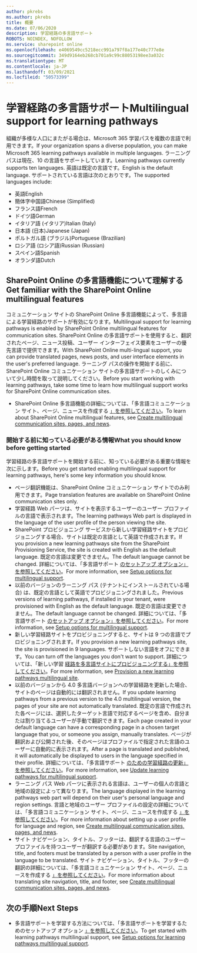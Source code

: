 ```yaml
---
author: pkrebs
ms.author: pkrebs
title: 概要
ms.date: 07/06/2020
description: 学習経路の多言語サポート
ROBOTS: NOINDEX, NOFOLLOW
ms.service: sharepoint online
ms.openlocfilehash: e4069549cc5218ecc991a797f8a177e40c777e8e
ms.sourcegitcommit: 349d9164eb268cb701a9c99c88053198ee3a032c
ms.translationtype: MT
ms.contentlocale: ja-JP
ms.lasthandoff: 03/09/2021
ms.locfileid: "50573399"
---
```

# <a name="multilingual-support-for-learning-pathways"></a><span data-ttu-id="165fa-103">学習経路の多言語サポート</span><span class="sxs-lookup"><span data-stu-id="165fa-103">Multilingual support for learning pathways</span></span>

<span data-ttu-id="165fa-104">組織が多様な人口にまたがる場合は、Microsoft 365 学習パスを複数の言語で利用できます。</span><span class="sxs-lookup"><span data-stu-id="165fa-104">If your organization spans a diverse population, you can make Microsoft 365 learning pathways available in multiple languages.</span></span> <span data-ttu-id="165fa-105">ラーニング パスは現在、10 の言語をサポートしています。</span><span class="sxs-lookup"><span data-stu-id="165fa-105">Learning pathways currently supports ten languages.</span></span> <span data-ttu-id="165fa-106">英語は既定の言語です。</span><span class="sxs-lookup"><span data-stu-id="165fa-106">English is the default language.</span></span> <span data-ttu-id="165fa-107">サポートされている言語は次のとおりです。</span><span class="sxs-lookup"><span data-stu-id="165fa-107">The supported languages include:</span></span>   

- <span data-ttu-id="165fa-108">英語</span><span class="sxs-lookup"><span data-stu-id="165fa-108">English</span></span>    
- <span data-ttu-id="165fa-109">簡体字中国語</span><span class="sxs-lookup"><span data-stu-id="165fa-109">Chinese (Simplified)</span></span>
- <span data-ttu-id="165fa-110">フランス語</span><span class="sxs-lookup"><span data-stu-id="165fa-110">French</span></span>
- <span data-ttu-id="165fa-111">ドイツ語</span><span class="sxs-lookup"><span data-stu-id="165fa-111">German</span></span>
- <span data-ttu-id="165fa-112">イタリア語 (イタリア)</span><span class="sxs-lookup"><span data-stu-id="165fa-112">Italian (Italy)</span></span>
- <span data-ttu-id="165fa-113">日本語 (日本)</span><span class="sxs-lookup"><span data-stu-id="165fa-113">Japanese (Japan)</span></span>
- <span data-ttu-id="165fa-114">ポルトガル語 (ブラジル)</span><span class="sxs-lookup"><span data-stu-id="165fa-114">Portuguese (Brazilian)</span></span>
- <span data-ttu-id="165fa-115">ロシア語 (ロシア語)</span><span class="sxs-lookup"><span data-stu-id="165fa-115">Russian (Russian)</span></span>
- <span data-ttu-id="165fa-116">スペイン語</span><span class="sxs-lookup"><span data-stu-id="165fa-116">Spanish</span></span>
- <span data-ttu-id="165fa-117">オランダ語</span><span class="sxs-lookup"><span data-stu-id="165fa-117">Dutch</span></span>

## <a name="get-familiar-with-the-sharepoint-online-multilingual-features"></a><span data-ttu-id="165fa-118">SharePoint Online の多言語機能について理解する</span><span class="sxs-lookup"><span data-stu-id="165fa-118">Get familiar with the SharePoint Online multilingual features</span></span>
<span data-ttu-id="165fa-119">コミュニケーション サイトの SharePoint Online 多言語機能によって、多言語による学習経路のサポートが有効になります。</span><span class="sxs-lookup"><span data-stu-id="165fa-119">Multilingual support for learning pathways is enabled by SharePoint Online multilingual features for communication sites.</span></span>
<span data-ttu-id="165fa-120">SharePoint Online の多言語サポートを使用すると、翻訳されたページ、ニュース投稿、ユーザー インターフェイス要素をユーザーの優先言語で提供できます。</span><span class="sxs-lookup"><span data-stu-id="165fa-120">With SharePoint Online multi-lingual support, you can provide translated pages, news posts, and user interface elements in the user's preferred language.</span></span> <span data-ttu-id="165fa-121">ラーニング パスの操作を開始する前に、SharePoint Online コミュニケーション サイトの多言語サポートのしくみについて少し時間を取って説明してください。</span><span class="sxs-lookup"><span data-stu-id="165fa-121">Before you start working with learning pathways, take some time to learn how multilingual support works for SharePoint Online communication sites.</span></span> 
- <span data-ttu-id="165fa-122">SharePoint Online 多言語機能の詳細については、「多言語コミュニケーション サイト、ページ、ニュースを作成する [」を参照してください](https://support.office.com/article/2bb7d610-5453-41c6-a0e8-6f40b3ed750c)。</span><span class="sxs-lookup"><span data-stu-id="165fa-122">To learn about SharePoint Online multilingual features, see [Create multilingual communication sites, pages, and news](https://support.office.com/article/2bb7d610-5453-41c6-a0e8-6f40b3ed750c).</span></span> 

### <a name="what-you-should-know-before-getting-started"></a><span data-ttu-id="165fa-123">開始する前に知っている必要がある情報</span><span class="sxs-lookup"><span data-stu-id="165fa-123">What you should know before getting started</span></span> 
<span data-ttu-id="165fa-124">学習経路の多言語サポートを開始する前に、知っている必要がある重要な情報を次に示します。</span><span class="sxs-lookup"><span data-stu-id="165fa-124">Before you get started enabling multilingual support for learning pathways, here's some key information you should know.</span></span> 

- <span data-ttu-id="165fa-125">ページ翻訳機能は、SharePoint Online コミュニケーション サイトでのみ利用できます。</span><span class="sxs-lookup"><span data-stu-id="165fa-125">Page translation features are available on SharePoint Online communication sites only.</span></span>
- <span data-ttu-id="165fa-126">学習経路 Web パーツは、サイトを表示するユーザーのユーザー プロファイルの言語で表示されます。</span><span class="sxs-lookup"><span data-stu-id="165fa-126">The learning pathways Web part is displayed in the language of the user profile of the person viewing the site.</span></span>   
- <span data-ttu-id="165fa-127">SharePoint プロビジョニング サービスから新しい学習経路サイトをプロビジョニングする場合、サイトは既定の言語として英語で作成されます。</span><span class="sxs-lookup"><span data-stu-id="165fa-127">If you provision a new learning pathways site from the SharePoint Provisioning Service, the site is created with English as the default language.</span></span> <span data-ttu-id="165fa-128">既定の言語は変更できません。</span><span class="sxs-lookup"><span data-stu-id="165fa-128">The default language cannot be changed.</span></span> <span data-ttu-id="165fa-129">詳細については、「多言語サポート [のセットアップ オプション」を参照してください](https://docs.microsoft.com/office365/customlearning/custom_setupoptions_ml)。</span><span class="sxs-lookup"><span data-stu-id="165fa-129">For more information, see [Setup options for multilingual support](https://docs.microsoft.com/office365/customlearning/custom_setupoptions_ml).</span></span>
- <span data-ttu-id="165fa-130">以前のバージョンのラーニング パス (テナントにインストールされている場合) は、既定の言語として英語でプロビジョニングされました。</span><span class="sxs-lookup"><span data-stu-id="165fa-130">Previous versions of learning pathways, if installed in your tenant, were provisioned with English as the default language.</span></span> <span data-ttu-id="165fa-131">既定の言語は変更できません。</span><span class="sxs-lookup"><span data-stu-id="165fa-131">The default language cannot be changed.</span></span> <span data-ttu-id="165fa-132">詳細については、「多言語サポート [のセットアップ オプション」を参照してください](https://docs.microsoft.com/office365/customlearning/custom_setupoptions_ml)。</span><span class="sxs-lookup"><span data-stu-id="165fa-132">For more information, see [Setup options for multilingual support](https://docs.microsoft.com/office365/customlearning/custom_setupoptions_ml).</span></span>
- <span data-ttu-id="165fa-133">新しい学習経路サイトをプロビジョニングすると、サイトは 9 つの言語でプロビジョニングされます。</span><span class="sxs-lookup"><span data-stu-id="165fa-133">If you provision a new learning pathways site, the site is provisioned in 9 languages.</span></span> <span data-ttu-id="165fa-134">サポートしない言語をオフにできます。</span><span class="sxs-lookup"><span data-stu-id="165fa-134">You can turn off the languages you don't want to support.</span></span> <span data-ttu-id="165fa-135">詳細については、「新しい学習 [経路を多言語サイトにプロビジョニングする」を参照してください](https://docs.microsoft.com/office365/customlearning/custom_provision_ml)。</span><span class="sxs-lookup"><span data-stu-id="165fa-135">For more information, see [Provision a new learning pathways multilingual site](https://docs.microsoft.com/office365/customlearning/custom_provision_ml).</span></span>  
- <span data-ttu-id="165fa-136">以前のバージョンから 4.0 多言語バージョンへの学習経路を更新した場合、サイトのページは自動的には翻訳されません。</span><span class="sxs-lookup"><span data-stu-id="165fa-136">If you update learning pathways from a previous version to the 4.0 multilingual version, the pages of your site are not automatically translated.</span></span> <span data-ttu-id="165fa-137">既定の言語で作成された各ページには、選択したターゲット言語で対応するページを含め、自分または割り当てるユーザーが手動で翻訳できます。</span><span class="sxs-lookup"><span data-stu-id="165fa-137">Each page created in your default language can have a corresponding page in a chosen target language that you, or someone you assign, manually translates.</span></span> <span data-ttu-id="165fa-138">ページが翻訳および公開された後、そのページはプロファイルで指定された言語のユーザーに自動的に表示されます。</span><span class="sxs-lookup"><span data-stu-id="165fa-138">After a page is translated and published, it will automatically be displayed to users in the language specified in their profile.</span></span> <span data-ttu-id="165fa-139">詳細については、「多言語サポート [のための学習経路の更新」を参照してください](https://docs.microsoft.com/office365/customlearning/custom_update_ml)。</span><span class="sxs-lookup"><span data-stu-id="165fa-139">For more information, see [Update learning pathways for multilingual support](https://docs.microsoft.com/office365/customlearning/custom_update_ml).</span></span> 
- <span data-ttu-id="165fa-140">ラーニング パス Web パーツに表示される言語は、ユーザーの個人の言語と地域の設定によって異なります。</span><span class="sxs-lookup"><span data-stu-id="165fa-140">The language displayed in the learning pathways web part will depend on their user's personal language and region settings.</span></span> <span data-ttu-id="165fa-141">言語と地域のユーザー プロファイルの設定の詳細については、「多言語コミュニケーション サイト、ページ、ニュースを作成する [」を参照してください](https://support.office.com/article/2bb7d610-5453-41c6-a0e8-6f40b3ed750c)。</span><span class="sxs-lookup"><span data-stu-id="165fa-141">For more information about setting up a user profile for language and region, see [Create multilingual communication sites, pages, and news](https://support.office.com/article/2bb7d610-5453-41c6-a0e8-6f40b3ed750c).</span></span> 
- <span data-ttu-id="165fa-142">サイト ナビゲーション、タイトル、フッターは、翻訳する言語のユーザー プロファイルを持つユーザーが翻訳する必要があります。</span><span class="sxs-lookup"><span data-stu-id="165fa-142">Site navigation, title, and footers must be translated by a person with a user profile in the language to be translated.</span></span> <span data-ttu-id="165fa-143">サイト ナビゲーション、タイトル、フッターの翻訳の詳細については、「多言語コミュニケーション サイト、ページ、ニュースを作成する [」を参照してください](https://support.office.com/article/2bb7d610-5453-41c6-a0e8-6f40b3ed750c)。</span><span class="sxs-lookup"><span data-stu-id="165fa-143">For more information about translating site navigation, title, and footer, see [Create multilingual communication sites, pages, and news](https://support.office.com/article/2bb7d610-5453-41c6-a0e8-6f40b3ed750c).</span></span>

## <a name="next-steps"></a><span data-ttu-id="165fa-144">次の手順</span><span class="sxs-lookup"><span data-stu-id="165fa-144">Next Steps</span></span>
- <span data-ttu-id="165fa-145">多言語サポートを学習する方法については、「多言語サポートを学習するためのセットアップ オプション [」を参照してください](https://docs.microsoft.com/office365/customlearning/custom_setupoptions_ml)。</span><span class="sxs-lookup"><span data-stu-id="165fa-145">To get started with learning pathways multilingual support, see [Setup options for learning pathways multilingual support](https://docs.microsoft.com/office365/customlearning/custom_setupoptions_ml).</span></span>
